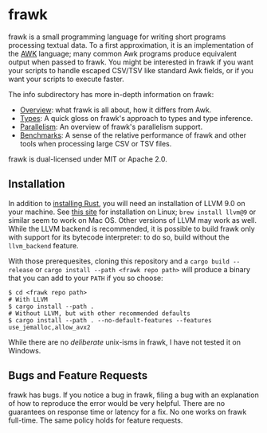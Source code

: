 # frawk

frawk is a small programming language for writing short programs processing
textual data. To a first approximation, it is an implementation of the
[AWK](https://en.wikipedia.org/wiki/AWK) language; many common Awk programs
produce equivalent output when passed to frawk. You might be interested in frawk
if you want your scripts to handle escaped CSV/TSV like standard Awk fields, or
if you want your scripts to execute faster.

The info subdirectory has more in-depth information on frawk:

* [Overview](https://github.com/ezrosent/frawk/blob/master/info/overview.md):
  what frawk is all about, how it differs from Awk.
* [Types](https://github.com/ezrosent/frawk/blob/master/info/types.md): A
  quick gloss on frawk's approach to types and type inference.
* [Parallelism](https://github.com/ezrosent/frawk/blob/master/info/parallelism.md):
  An overview of frawk's parallelism support.
* [Benchmarks](https://github.com/ezrosent/frawk/blob/master/info/performance.md):
  A sense of the relative performance of frawk and other tools when processing
  large CSV or TSV files.

frawk is dual-licensed under MIT or Apache 2.0.

## Installation

In addition to [installing Rust](https://rustup.rs/), you will need an
installation of LLVM 9.0 on your machine. See [this site](https://apt.llvm.org/)
for installation on Linux; `brew install llvm@9` or similar seem to work on Mac
OS. Other versions of LLVM may work as well. While the LLVM backend is
recommended, it is possible to build frawk only with support for its bytecode
interpreter: to do so, build without the `llvm_backend` feature.

With those prerequesites, cloning this repository and a `cargo build --release`
or `cargo install --path <frawk repo path>` will produce a binary that you can
add to your `PATH` if you so choose:

```
$ cd <frawk repo path>
# With LLVM
$ cargo install --path .
# Without LLVM, but with other recommended defaults
$ cargo install --path . --no-default-features --features use_jemalloc,allow_avx2 
```

While there are no _deliberate_ unix-isms in frawk, I have not tested it on Windows.

## Bugs and Feature Requests

frawk has bugs. If you notice a bug in frawk, filing a bug with an explanation
of how to reproduce the error would be very helpful. There are no guarantees on
response time or latency for a fix. No one works on frawk full-time. The same
policy holds for feature requests.

